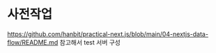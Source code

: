 # 사전작업

https://github.com/hanbit/practical-next.js/blob/main/04-nextjs-data-flow/README.md 참고해서 test 서버 구성
